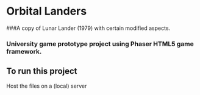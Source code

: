 # Orbital Landers
###A copy of Lunar Lander (1979) with certain modified aspects.
### University game prototype project using Phaser HTML5 game framework.

## To run this project
Host the files on a (local) server
